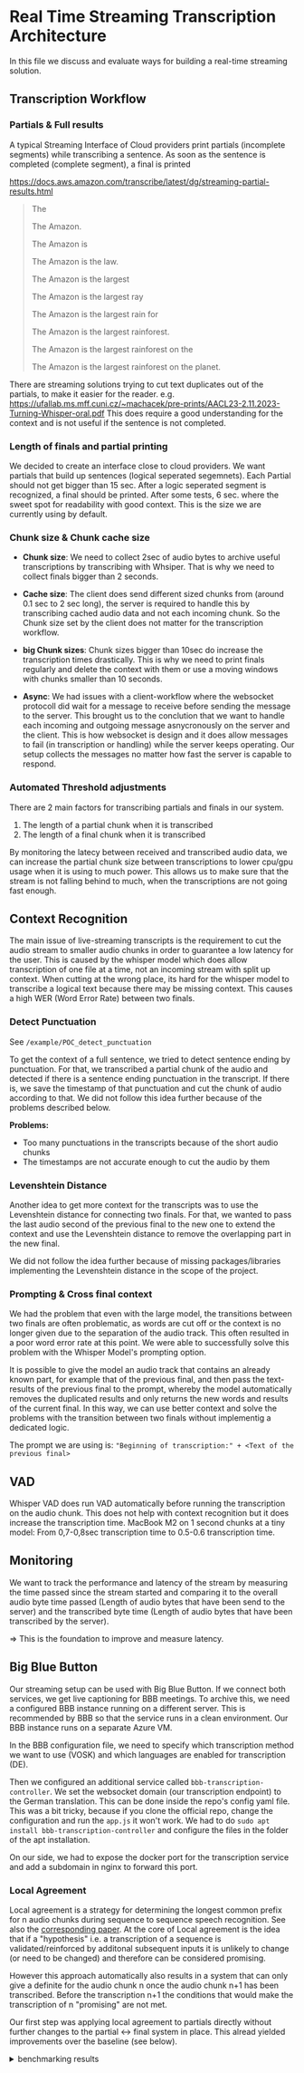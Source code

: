 # Real Time Streaming Transcription Architecture

In this file we discuss and evaluate ways for building a real-time streaming solution.

## Transcription Workflow

### Partials & Full results

A typical Streaming Interface of Cloud providers  print partials (incomplete segments) while transcribing a sentence. As soon as the sentence is completed (complete segment), a final is printed

<https://docs.aws.amazon.com/transcribe/latest/dg/streaming-partial-results.html>

  > The
  >
  > The Amazon.
  >
  > The Amazon is
  >
  > The Amazon is the law.
  >
  > The Amazon is the largest
  >
  > The Amazon is the largest ray
  >
  > The Amazon is the largest rain for
  >
  > The Amazon is the largest rainforest.
  >
  > The Amazon is the largest rainforest on the
  >
  > The Amazon is the largest rainforest on the planet.

There are streaming solutions trying to cut text duplicates out of the partials, to make it easier for the reader.
e.g. <https://ufallab.ms.mff.cuni.cz/~machacek/pre-prints/AACL23-2.11.2023-Turning-Whisper-oral.pdf>
This does require a good understanding for the context and is not useful if the sentence is not completed.

### Length of finals and partial printing

We decided to create an interface close to cloud providers.
We want partials that build up sentences (logical seperated segemnets).
Each Partial should not get bigger than 15 sec.
After a logic seperated segment is recognized, a final should be printed. After some tests, 6 sec. where the sweet spot for readability with good context. This is the size we are currently using by default.

### Chunk size & Chunk cache size

- **Chunk size**: We need to collect 2sec of audio bytes to archive useful transcriptions by transcribing with Whsiper. That is why we need to collect finals bigger than 2 seconds.

- **Cache size**: The client does send different sized chunks from (around 0.1 sec to 2 sec long), the server is required to handle this by transcribing cached audio data and not each incoming chunk. So the Chunk size set by the client does not matter for the transcription workflow.

- **big Chunk sizes**: Chunk sizes bigger than 10sec do increase the transcription times drastically. This is why we need to print finals regularly and delete the context with them or use a moving windows with chunks smaller than 10 seconds.

- **Async**: We had issues with a client-workflow where the websocket protocoll did wait for a message to receive before sending the message to the server. This brought us to the conclution that we want to handle each incoming and outgoing message asnycronously on the server and the client. This is how websocket is design and it does allow messages to fail (in transcription or handling) while the server keeps operating.
Our setup collects the messages no matter how fast the server is capable to respond.

### Automated Threshold adjustments

There are 2 main factors for transcribing partials and finals in our system.

1. The length of a partial chunk when it is transcribed
2. The length of a final chunk when it is transcribed

By monitoring the latecy between received and transcribed audio data, we can increase the partial chunk size between transcriptions to lower cpu/gpu usage when it is using to much power.
This allows us to make sure that the stream is not falling behind to much, when the transcriptions are not going fast enough.

## Context Recognition

The main issue of live-streaming transcripts is the requirement to cut the audio stream to smaller audio chunks in order to guarantee a low latency for the user. This is caused by the whisper model which does allow transcription of one file at a time, not an incoming stream with split up context. When cutting at the wrong place, its hard for the whisper model to transcribe a logical text because there may be missing context. This causes a high WER (Word Error Rate) between two finals.

### Detect Punctuation

See `/example/POC_detect_punctuation`

To get the context of a full sentence, we tried to detect sentence ending by punctuation. For that, we transcribed a partial chunk of the audio and detected if there is a sentence ending punctuation in the transcript. If there is, we save the timestamp of that punctuation and cut the chunk of audio according to that.
We did not follow this idea further because of the problems described below.

**Problems:**

- Too many punctuations in the transcripts because of the short audio chunks
- The timestamps are not accurate enough to cut the audio by them

### Levenshtein Distance

Another idea to get more context for the transcripts was to use the Levenshtein distance for connecting two finals. For that, we wanted to pass the last audio second of the previous final to the new one to extend the context and use the Levenshtein distance to remove the overlapping part in the new final.

We did not follow the idea further because of missing packages/libraries implementing the Levenshtein distance in the scope of the project.

### Prompting & Cross final context

We had the problem that even with the large model, the transitions between two finals are often problematic, as words are cut off or the context is no longer given due to the separation of the audio track. This often resulted in a poor word error rate at this point.
We were able to successfully solve this problem with the Whisper Model's prompting option.

It is possible to give the model an audio track that contains an already known part, for example that of the previous final, and then pass the text-results of the previous final to the prompt, whereby the model automatically removes the duplicated results and only returns the new words and results of the current final. In this way, we can use better context and solve the problems with the transition between two finals without implementig a dedicated logic.

The prompt we are using is: `"Beginning of transcription:" + <Text of the previous final>`

## VAD

Whisper VAD does run VAD automatically before running the transcription on the audio chunk. This does not help with context recognition but it does increase the transcription time. MacBook M2 on 1 second chunks at a tiny model: From 0,7-0,8sec transcription time to 0.5-0.6 transcription time.

## Monitoring

We want to track the performance and latency of the stream by measuring the time passed since the stream started and comparing it to the overall audio byte time passed (Length of audio bytes that have been send to the server) and the transcribed byte time (Length of audio bytes that have been transcribed by the server).

=> This is the foundation to improve and measure latency.

## Big Blue Button
Our streaming setup can be used with Big Blue Button. If we connect both services, we get live captioning for BBB meetings. 
To archive this, we need a configured BBB instance running on a different server. This is recommended by BBB so that the service runs in a clean environment. Our BBB instance runs on a separate Azure VM.

In the BBB configuration file, we need to specify which transcription method we want to use (VOSK) and which languages are enabled for transcription (DE).

Then we configured an additional service called `bbb-transcription-controller`. We set the websocket domain (our transcription endpoint) to the German translation. This can be done inside the repo's config yaml file. This was a bit tricky, because if you clone the official repo, change the configuration and run the `app.js` it won't work. We had to do `sudo apt install bbb-transcription-controller` and configure the files in the folder of the apt installation.

On our side, we had to expose the docker port for the transcription service and add a subdomain in nginx to forward this port.

### Local Agreement

Local agreement is a strategy for determining the longest common prefix for n audio chunks during sequence to sequence speech recognition. See also the [corresponding paper](https://www.isca-archive.org/interspeech_2020/liu20s_interspeech.pdf). At the core of Local agreement is the idea that if a "hypothesis" i.e. a transcription of a sequence is validated/reinforced by additonal subsequent inputs it is unlikely to change (or need to be changed) and therefore can be considered promising.

However this approach automatically also results in a system that can only give a definite for the audio chunk n once the audio chunk n+1 has been transcribed. Before the transcription n+1 the conditions that would make the transcription of n "promising" are not met.

Our first step was applying local agreement to partials directly without further changes to the partial <-> final system in place. This alread yielded improvements over the baseline (see below).

<details>

  <summary>benchmarking results</summary>

Reference Value (main at commit 39a75f9d6ff436121b055fb7911a1b1345635539)

| Statistic                          | Duration     | WER         | Average Levenshtein Distance | Average WER Last Partial to Final |
|------------------------------------|--------------|-------------|------------------------------|------------------------------------|
| Count                              | 184.000000   | 184.000000  | 184.000000                   | 184.000000                        |
| Mean                               | 142.204907   | 0.507875    | 9.211218                     | 9.211218                          |
| Standard Deviation (Std)           | 77.758936    | 0.188119    | 2.381541                     | 2.381541                          |
| Minimum (Min)                      | 67.450931    | 0.020468    | 4.271429                     | 4.271429                          |
| 25th Percentile (25%)              | 104.875387   | 0.362659    | 7.618866                     | 7.618866                          |
| Median (50%)                       | 120.544210   | 0.481180    | 8.864444                     | 8.864444                          |
| 75th Percentile (75%)              | 150.024140   | 0.647103    | 10.028701                    | 10.028701                         |
| Maximum (Max)                      | 621.784362   | 0.983399    | 18.133333                    | 18.133333                         |


Local Agreement (same partial <-> final system as above)

| Statistic                          | Duration     | WER         | Average Levenshtein Distance | Average WER Last Partial to Final |
|------------------------------------|--------------|-------------|------------------------------|------------------------------------|
| Count                              | 184.000000   | 184.000000  | 184.000000                   | 184.000000                        |
| Mean                               | 135.436777   | 0.236248    | 5.831115                     | 5.831115                          |
| Standard Deviation (Std)           | 70.528878    | 0.211362    | 1.380471                     | 1.380471                          |
| Minimum (Min)                      | 63.915297    | 0.014451    | 2.814286                     | 2.814286                          |
| 25th Percentile (25%)              | 100.581711   | 0.076304    | 5.018676                     | 5.018676                          |
| Median (50%)                       | 115.228423   | 0.147290    | 5.625143                     | 5.625143                          |
| 75th Percentile (75%)              | 142.558473   | 0.324637    | 6.441364                     | 6.441364                          |
| Maximum (Max)                      | 580.561308   | 0.879463    | 14.750000                    | 14.750000                         |


</details>
